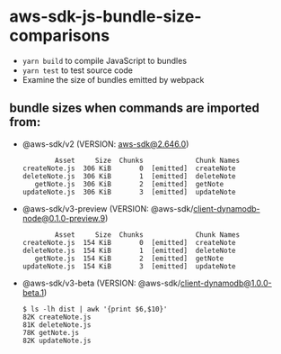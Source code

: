 # aws-sdk-js-bundle-size-comparisons

- `yarn build` to compile JavaScript to bundles
- `yarn test` to test source code
- Examine the size of bundles emitted by webpack

## bundle sizes when commands are imported from:

- @aws-sdk/v2 (VERSION: aws-sdk@2.646.0)

  ```console
          Asset     Size  Chunks             Chunk Names
  createNote.js  306 KiB       0  [emitted]  createNote
  deleteNote.js  306 KiB       1  [emitted]  deleteNote
     getNote.js  306 KiB       2  [emitted]  getNote
  updateNote.js  306 KiB       3  [emitted]  updateNote
  ```

- @aws-sdk/v3-preview (VERSION: @aws-sdk/client-dynamodb-node@0.1.0-preview.9)

  ```console
          Asset     Size  Chunks             Chunk Names
  createNote.js  154 KiB       0  [emitted]  createNote
  deleteNote.js  154 KiB       1  [emitted]  deleteNote
     getNote.js  154 KiB       2  [emitted]  getNote
  updateNote.js  154 KiB       3  [emitted]  updateNote
  ```

- @aws-sdk/v3-beta (VERSION: @aws-sdk/client-dynamodb@1.0.0-beta.1)

  ```console
  $ ls -lh dist | awk '{print $6,$10}'
  82K createNote.js
  81K deleteNote.js
  78K getNote.js
  82K updateNote.js
  ```
